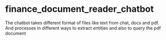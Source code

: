 # finance_document_reader_chatbot
The chatbot takes different format of files like text from chat, docx and pdf. And processes in different ways to extract entities and also to query the pdf document
